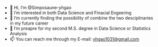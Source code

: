 - 👋 Hi, I’m @Simposaune-yhgao
- 👀 I’m interested in both Data Science and Finacial Engeering 
- 🌱 I’m currently finding the possibility of combine the two desciplinaries in my future career
- 💞️ I’m preapre for my second M.S. degree in Data Science or Statistics Analysis
- 📫 You can reach me through my E-mail: yhgao1031@gmail.com

<!---
Simposaune-yhgao/Simposaune-yhgao is a ✨ special ✨ repository because its `README.md` (this file) appears on your GitHub profile.
You can click the Preview link to take a look at your changes.
--->
